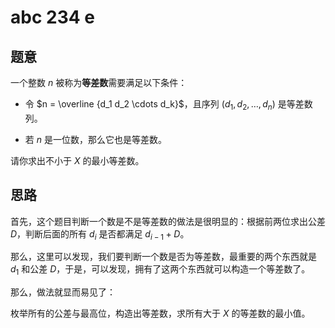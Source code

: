 # abc 234 e

## 题意

一个整数 $n$ 被称为**等差数**需要满足以下条件：

- 令 $n = \overline {d_1 d_2 \cdots d_k}$，且序列 $(d_1, d_2, \dots, d_n)$ 是等差数列。

- 若 $n$ 是一位数，那么它也是等差数。

请你求出不小于 $X$ 的最小等差数。

## 思路

首先，这个题目判断一个数是不是等差数的做法是很明显的：根据前两位求出公差 $D$，判断后面的所有 $d_i$ 是否都满足 $d_{i - 1} + D$。

那么，这里可以发现，我们要判断一个数是否为等差数，最重要的两个东西就是 $d_1$ 和公差 $D$，于是，可以发现，拥有了这两个东西就可以构造一个等差数了。

那么，做法就显而易见了：

枚举所有的公差与最高位，构造出等差数，求所有大于 $X$ 的等差数的最小值。